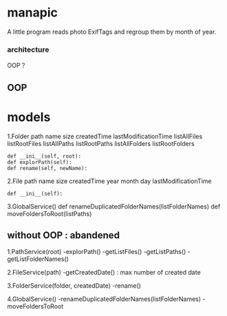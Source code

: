 # manapic
A little program reads photo ExifTags and regroup them by month of year.


### architecture

OOP？

## OOP
# models
1.Folder
    path
    name
    size
    createdTime
    lastModificationTime
    listAllFiles
    listRootFiles
    listAllPaths
    listRootPaths
    listAllFolders
    listRootFolders

    def __ini__(self, root):
    def explorPath(self):
    def rename(self, newName):
    


2.File
    path
    name
    size
    createdTime
    year
    month
    day
    lastModificationTime

    def __ini__(self):

3.GlobalService()
    def renameDuplicatedFolderNames(listFolderNames)
    def moveFoldersToRoot(listPaths)


## without OOP : abandened
1.PathService(root)
    -explorPath()
    -getListFiles()
    -getListPaths()
    -getListFolderNames()

2.FileService(path)
    -getCreatedDate() : max number of created date

3.FolderService(folder, createdDate)
    -rename()

4.GlobalService()
    -renameDuplicatedFolderNames(listFolderNames)
    -moveFoldersToRoot

